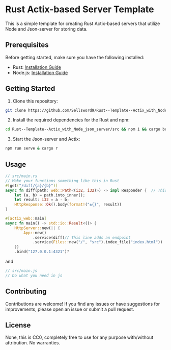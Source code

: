 # Rust Actix-based Server Template

This is a simple template for creating Rust Actix-based servers that utilize Node and Json-server for storing data.

## Prerequisites

Before getting started, make sure you have the following installed:

- Rust: [Installation Guide](https://www.rust-lang.org/tools/install)
- Node.js: [Installation Guide](https://nodejs.org/en/download/)

## Getting Started

1. Clone this repository:

  ```bash
  git clone https://github.com/Sellsword9/Rust--Template--Actix_with_Node_json_server
  ```

2. Install the required dependencies for the Rust and npm:

  ```bash
  cd Rust--Template--Actix_with_Node_json_server/src && npm i && cargo build
  ```

3. Start the Json-server and Actix:

  ```bash
  npm run serve & cargo r
  ```
## Usage
```Rust 
// src/main.rs
// Make your functions something like this in Rust
#[get("/diff/{a}/{b}")] 
async fn diff(path: web::Path<(i32, i32)>) -> impl Responder {  // This line names an endpoint
    let (a, b) = path.into_inner();
    let result: i32 = a - b;
    HttpResponse::Ok().body(format!("±{}", result))
}

#[actix_web::main]
async fn main() -> std::io::Result<()> {
    HttpServer::new(|| { 
        App::new()  
            .service(diff)// This line adds an endpoint
            .service(Files::new("/", "src").index_file("index.html"))
    })
    .bind("127.0.0.1:4321")?
```
and
```JavaScript
// src/main.js
// Do what you need in js
```

## Contributing

Contributions are welcome! If you find any issues or have suggestions for improvements, please open an issue or submit a pull request.

## License
None, this is CC0, completely free to use for any purpose with/without attribution. No warranties.
